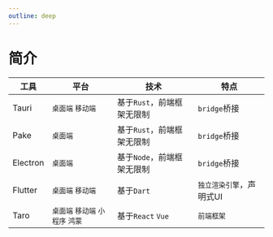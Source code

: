 ```yaml
---
outline: deep
---
```

# 简介

| 工具 | 平台 |技术|特点|
| ----- |----- |----|----|
|Tauri|`桌面端` `移动端` |基于`Rust`，前端框架无限制|`bridge`桥接|
|Pake|`桌面端`  |基于`Rust`，前端框架无限制|`bridge`桥接|
|Electron|`桌面端` |基于`Node`，前端框架无限制|`bridge`桥接|
|Flutter|`桌面端` `移动端` |基于`Dart`|`独立渲染引擎`，声明式UI|
|Taro|`桌面端` `移动端` `小程序` `鸿蒙` |基于`React` `Vue` |`前端框架`|
